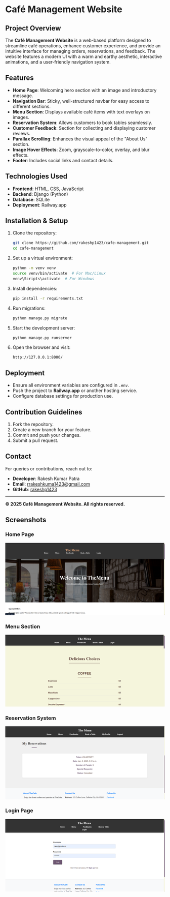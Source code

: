 # Café Management Website

## Project Overview
The **Café Management Website** is a web-based platform designed to streamline café operations, enhance customer experience, and provide an intuitive interface for managing orders, reservations, and feedback. The website features a modern UI with a warm and earthy aesthetic, interactive animations, and a user-friendly navigation system.

## Features
- **Home Page**: Welcoming hero section with an image and introductory message.
- **Navigation Bar**: Sticky, well-structured navbar for easy access to different sections.
- **Menu Section**: Displays available café items with text overlays on images.
- **Reservation System**: Allows customers to book tables seamlessly.
- **Customer Feedback**: Section for collecting and displaying customer reviews.
- **Parallax Scrolling**: Enhances the visual appeal of the "About Us" section.
- **Image Hover Effects**: Zoom, grayscale-to-color, overlay, and blur effects.
- **Footer**: Includes social links and contact details.

## Technologies Used
- **Frontend**: HTML, CSS, JavaScript
- **Backend**: Django (Python)
- **Database**: SQLite 
- **Deployment**: Railway.app

## Installation & Setup
1. Clone the repository:
   ```bash
   git clone https://github.com/rakeshp1423/cafe-management.git
   cd cafe-management
   ```
2. Set up a virtual environment:
   ```bash
   python -m venv venv
   source venv/bin/activate  # For Mac/Linux
   venv\Scripts\activate  # For Windows
   ```
3. Install dependencies:
   ```bash
   pip install -r requirements.txt
   ```
4. Run migrations:
   ```bash
   python manage.py migrate
   ```
5. Start the development server:
   ```bash
   python manage.py runserver
   ```
6. Open the browser and visit:
   ```
   http://127.0.0.1:8000/
   ```

## Deployment
- Ensure all environment variables are configured in `.env`.
- Push the project to **Railway.app** or another hosting service.
- Configure database settings for production use.

## Contribution Guidelines
1. Fork the repository.
2. Create a new branch for your feature.
3. Commit and push your changes.
4. Submit a pull request.

## Contact
For queries or contributions, reach out to:
- **Developer**: Rakesh Kumar Patra
- **Email**: rrakeshkuma1423@gmail.com
- **GitHub**: [rakeshp1423](https://github.com/rakeshp1423)

---
**© 2025 Café Management Website. All rights reserved.**


## Screenshots

### Home Page
![Home Page](screenshots/home.png)

### Menu Section
![Menu Section](screenshots/menu.png)

### Reservation System
![profile](screenshots/profile.png)

### Login Page
![Login](screenshots/login.png)